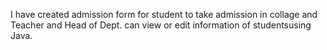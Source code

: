 I have created admission form for student to take admission in collage and Teacher and Head of Dept. can view or edit information of studentsusing Java.

